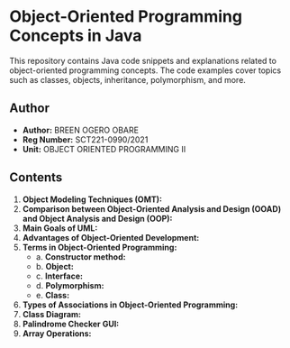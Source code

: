 # Object-Oriented Programming Concepts in Java

This repository contains Java code snippets and explanations related to object-oriented programming concepts. The code examples cover topics such as classes, objects, inheritance, polymorphism, and more.

## Author

- **Author:** BREEN OGERO OBARE
- **Reg Number:** SCT221-0990/2021
- **Unit:** OBJECT ORIENTED PROGRAMMING II

## Contents

1. **Object Modeling Techniques (OMT):**
2. **Comparison between Object-Oriented Analysis and Design (OOAD) and Object Analysis and Design (OOP):**
3. **Main Goals of UML:**
4. **Advantages of Object-Oriented Development:**
5. **Terms in Object-Oriented Programming:**
   - a. **Constructor method:**
   - b. **Object:**
   - c. **Interface:**
   - d. **Polymorphism:**
   - e. **Class:**
6. **Types of Associations in Object-Oriented Programming:**
7. **Class Diagram:**
8. **Palindrome Checker GUI:**
9. **Array Operations:**
